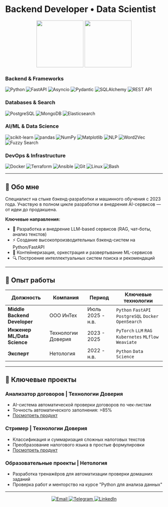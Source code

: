 # **Backend Developer • Data Scientist**

<p align="center">
  <img height="150em" src="https://github-readme-stats.vercel.app/api?username=catprokhorova&show_icons=true&theme=algolia&hide_border=true" />
  <img height="150em" src="https://github-readme-stats.vercel.app/api/top-langs/?username=catprokhorova&layout=compact&theme=algolia&hide_border=true" />
</p>

### **Backend & Frameworks**
![Python](https://img.shields.io/badge/Python-3776AB?style=for-the-badge&logo=python&logoColor=white)
![FastAPI](https://img.shields.io/badge/FastAPI-005571?style=for-the-badge&logo=fastapi)
![Asyncio](https://img.shields.io/badge/Asyncio-3776AB?style=for-the-badge&logo=python&logoColor=white)
![Pydantic](https://img.shields.io/badge/Pydantic-E92063?style=for-the-badge&logo=pydantic&logoColor=white)
![SQLAlchemy](https://img.shields.io/badge/SQLAlchemy-D71F00?style=for-the-badge&logo=sqlalchemy&logoColor=white)
![REST API](https://img.shields.io/badge/REST%20API-FF6C37?style=for-the-badge&logo=rest&logoColor=white)

### **Databases & Search**
![PostgreSQL](https://img.shields.io/badge/PostgreSQL-4169E1?style=for-the-badge&logo=postgresql&logoColor=white)
![MongoDB](https://img.shields.io/badge/MongoDB-47A248?style=for-the-badge&logo=mongodb&logoColor=white)
![Elasticsearch](https://img.shields.io/badge/Elasticsearch-005571?style=for-the-badge&logo=elasticsearch&logoColor=white)

### **AI/ML & Data Science**
![scikit-learn](https://img.shields.io/badge/scikit--learn-F7931E?style=for-the-badge&logo=scikit-learn&logoColor=white)
![pandas](https://img.shields.io/badge/pandas-150458?style=for-the-badge&logo=pandas&logoColor=white)
![NumPy](https://img.shields.io/badge/NumPy-013243?style=for-the-badge&logo=numpy&logoColor=white)
![Matplotlib](https://img.shields.io/badge/Matplotlib-11557C?style=for-the-badge&logo=matplotlib&logoColor=white)
![NLP](https://img.shields.io/badge/NLP-00A67E?style=for-the-badge&logo=ai&logoColor=white)
![Word2Vec](https://img.shields.io/badge/Word2Vec-FF6B6B?style=for-the-badge&logo=ai&logoColor=white)
![Fuzzy Search](https://img.shields.io/badge/Fuzzy%20Search-9B59B6?style=for-the-badge&logo=search&logoColor=white)

### **DevOps & Infrastructure**
![Docker](https://img.shields.io/badge/Docker-2496ED?style=for-the-badge&logo=docker&logoColor=white)
![Terraform](https://img.shields.io/badge/Terraform-7B42BC?style=for-the-badge&logo=terraform&logoColor=white)
![Ansible](https://img.shields.io/badge/Ansible-EE0000?style=for-the-badge&logo=ansible&logoColor=white)
![Git](https://img.shields.io/badge/Git-F05032?style=for-the-badge&logo=git&logoColor=white)
![Linux](https://img.shields.io/badge/Linux-FCC624?style=for-the-badge&logo=linux&logoColor=black)
![Bash](https://img.shields.io/badge/Bash-4EAA25?style=for-the-badge&logo=gnu-bash&logoColor=white)

---

## 👋 Обо мне

Специалист на стыке бэкенд-разработки и машинного обучения с 2023 года. Участвую в полном цикле разработки и внедрения AI-сервисов — от идеи до продакшена.

**Ключевые направления:**
- 🤖 Разработка и внедрение LLM-based сервисов (RAG, чат-боты, анализ текстов)
- ⚡ Создание высокопроизводительных бэкенд-систем на Python/FastAPI
- 🐳 Контейнеризация, оркестрация и развертывание ML-сервисов
- 🔍 Построение интеллектуальных систем поиска и рекомендаций

---

## 💼 Опыт работы

| Должность | Компания | Период | Ключевые технологии |
|-----------|----------|---------|---------------------|
| **Middle Backend Developer** | ООО ИнТех | Июль 2025 - н.в. | `Python` `FastAPI` `PostgreSQL` `Docker` `OpenSearch` |
| **Инженер ML/Data Science** | Технологии Доверия | 2023 - 2025 | `PyTorch` `LLM` `RAG` `Kubernetes` `MLflow` `Weaviate` |
| **Эксперт** | Нетология | 2022 - н.в. | `Python` `Data Science` |

---

## 🎯 Ключевые проекты

### Анализатор договоров | Технологии Доверия
- AI-система автоматической проверки договоров по чек-листам
- Точность автоматического заполнения: >85%
- [Посмотреть продукт](https://store.tedo.ru/lovets-slov)

### Стример | Технологии Доверия  
- Классификация и суммаризация сложных налоговых текстов
- Преобразование налогового языка в простые формулировки
- [Посмотреть продукт](https://store.tedo.ru/strimer)

### Образовательные проекты | Нетология
- Разработка тренажёров для автоматизации проверки домашних заданий
- Проверка работ и менторство на курсе "Python для анализа данных"

---

<p align="center">
  <a href="mailto:cat.prokhorova@gmail.com">
    <img src="https://img.shields.io/badge/Gmail-D14836?style=for-the-badge&logo=gmail&logoColor=white" alt="Email"/>
  </a>
  <a href="https://t.me/prokhorova92">
    <img src="https://img.shields.io/badge/Telegram-2CA5E0?style=for-the-badge&logo=telegram&logoColor=white" alt="Telegram"/>
  </a>
  <a href="https://linkedin.com/in/catprokhorova">
    <img src="https://img.shields.io/badge/LinkedIn-0077B5?style=for-the-badge&logo=linkedin&logoColor=white" alt="LinkedIn"/>
  </a>
</p>

